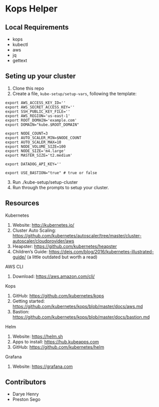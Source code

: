 # Kops Helper

## Local Requirements

- kops
- kubectl
- aws
- jq
- gettext

## Seting up your cluster

1. Clone this repo
2. Create a file, `kube-setup/setup-vars`, following the template:
```
export AWS_ACCESS_KEY_ID=''
export AWS_SECRET_ACCESS_KEY=''
export SSH_PUBLIC_KEY_FILE=''
export AWS_REGION='us-east-1'
export ROOT_DOMAIN='example.com'
export DOMAIN="kube.$ROOT_DOMAIN"

export NODE_COUNT=3
export AUTO_SCALER_MIN=$NODE_COUNT
export AUTO_SCALER_MAX=10
export NODE_VOLUME_SIZE=100
export NODE_SIZE='m4.large'
export MASTER_SIZE='t2.medium'

export DATADOG_API_KEY=''

export USE_BASTION="true" # true or false
```

3. Run ./kube-setup/setup-cluster
4. Run through the prompts to setup your cluster.

## Resources

Kubernetes
1. Website: http://kubernetes.io/
2. Cluster Auto Scaling: https://github.com/kubernetes/autoscaler/tree/master/cluster-autoscaler/cloudprovider/aws
3. Heapster: https://github.com/kubernetes/heapster
4. Children’s Guide: https://deis.com/blog/2016/kubernetes-illustrated-guide/ (a little outdated but worth a read)

AWS CLI
1. Download: https://aws.amazon.com/cli/  

Kops
1. GitHub: https://github.com/kubernetes/kops 
2. Getting started: https://github.com/kubernetes/kops/blob/master/docs/aws.md
3. Bastion: https://github.com/kubernetes/kops/blob/master/docs/bastion.md 

Helm
1. Website: https://helm.sh 
2. Apps to install: https://hub.kubeapps.com
3. GitHub: https://github.com/kubernetes/helm

Grafana
1. Website: https://grafana.com

## Contributors

- Darye Henry
- Preston Sego

